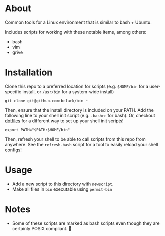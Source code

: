 # About

Common tools for a Linux environment that is similar to bash + Ubuntu.

Includes scripts for working with these notable items, among others:
- bash
- vim
- grive

# Installation

Clone this repo to a preferred location for scripts (e.g. `$HOME/bin` for a user-specific install, or `/usr/bin` for a system-wide install)

`git clone git@github.com:bclark/bin ~`

Then, ensure that the install directory is included on your PATH. Add the following line to your shell init script (e.g. `.bashrc` for bash). Or, checkout [dotfiles](https://github.com/bclarkx2/dotfiles) for a different way to set up your shell init scripts!

`export PATH="$PATH:$HOME/bin"`

Then, refresh your shell to be able to call scripts from this repo from anywhere. See the `refresh-bash` script for a tool to easily reload your shell configs!

# Usage

- Add a new script to this directory with `newscript`. 
- Make all files in `bin` executable using `permit-bin`

# Notes

- Some of these scripts are marked as bash scripts even though they are certainly POSIX compliant. :shrug:

